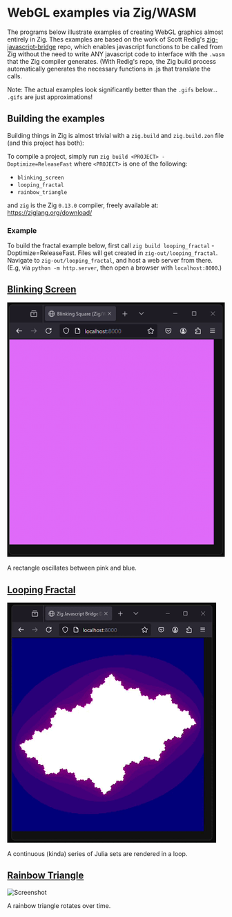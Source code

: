 # WebGL examples via Zig/WASM

The programs below illustrate examples of creating WebGL graphics almost entirely in Zig. Thes examples are based on the work of Scott Redig's [zig-javascript-bridge](https://github.com/scottredig/zig-javascript-bridge) repo, which enables javascript functions to be called from Zig without the need to write ANY javascript code to interface with the `.wasm` that the Zig compiler generates. (With Redig's repo, the Zig build process automatically generates the necessary functions in .js that translate the calls.

Note: The actual examples look significantly better than the `.gifs` below... `.gifs` are just approximations! 

## Building the examples

Building things in Zig is almost trivial with a `zig.build` and `zig.build.zon` file (and this project has both):

To compile a project, simply run `zig build <PROJECT> -Doptimize=ReleaseFast` where `<PROJECT>` is one of the following:
- `blinking_screen`
- `looping_fractal`
- `rainbow_triangle`

and `zig` is the Zig `0.13.0` compiler, freely available at: https://ziglang.org/download/

### Example

To build the fractal example below, first call `zig build looping_fractal` -Doptimize=ReleaseFast. Files will get created in `zig-out/looping_fractal`. Navigate to `zig-out/looping_fractal`, and host a web server from there. (E.g, via `python -m http.server`, then open a browser with `localhost:8000`.)

## [Blinking Screen](./blinking_screen)

![Screenshot](./Gifs-Readme/blinking_screen.gif "A browser windows displays a rectangle that oscillates between pink and blue.")

A rectangle oscillates between pink and blue.

## [Looping Fractal](./looping_fractal)

![Screenshot](./Gifs-Readme/looping_fractal.gif "A browser windows displays a series Julia sets, a type of fractals, that sprial and gradually change color over time.")

A continuous (kinda) series of Julia sets are rendered in a loop.

## [Rainbow Triangle](./rainbow_triangle)

![Screenshot](./Gifs-Readme/rainbow_triangle.gif "A browser windows displays a rainbow triangle that rotates over time.")

A rainbow triangle rotates over time.